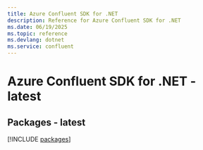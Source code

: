 ```yaml
---
title: Azure Confluent SDK for .NET
description: Reference for Azure Confluent SDK for .NET
ms.date: 06/19/2025
ms.topic: reference
ms.devlang: dotnet
ms.service: confluent
---
```

# Azure Confluent SDK for .NET - latest
## Packages - latest
[!INCLUDE [packages](confluent-index.md)]